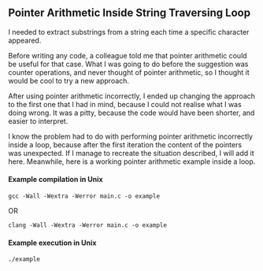 ## Pointer Arithmetic Inside String Traversing Loop

I needed to extract substrings from a string each time a specific character appeared.

Before writing any code, a colleague told me that pointer arithmetic could be useful for that case. What I was going to do before the suggestion was counter operations, and never thought of pointer arithmetic, so I thought it would be cool to try a new approach.

After using pointer arithmetic incorrectly, I ended up changing the approach to the first one that I had in mind, because I could not realise what I was doing wrong. It was a pitty, because the code would have been shorter, and easier to interpret.

I know the problem had to do with performing pointer arithmetic incorrectly inside a loop, because after the first iteration the content of the pointers was unexpected. If I manage to recreate the situation described, I will add it here. Meanwhile, here is a working pointer arithmetic example inside a loop.

#### Example compilation in Unix

```shell
gcc -Wall -Wextra -Werror main.c -o example
```

OR

```shell
clang -Wall -Wextra -Werror main.c -o example
```
#### Example execution in Unix

```shell
./example
```

